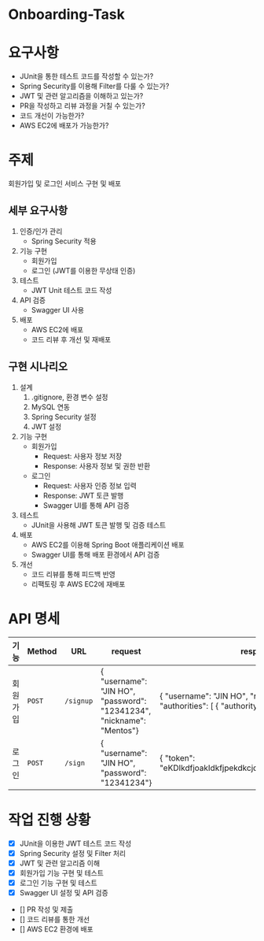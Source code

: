 # Onboarding-Task

# 요구사항

- JUnit을 통한 테스트 코드를 작성할 수 있는가?
- Spring Security를 이용해 Filter를 다룰 수 있는가?
- JWT 및 관련 알고리즘을 이해하고 있는가?
- PR을 작성하고 리뷰 과정을 거칠 수 있는가?
- 코드 개선이 가능한가?
- AWS EC2에 배포가 가능한가?

# 주제

회원가입 및 로그인 서비스 구현 및 배포

## 세부 요구사항

1. 인증/인가 관리
   - Spring Security 적용
2. 기능 구현
   - 회원가입
   - 로그인 (JWT를 이용한 무상태 인증)
3. 테스트
   - JWT Unit 테스트 코드 작성
4. API 검증
   - Swagger UI 사용
5. 배포
   - AWS EC2에 배포
   - 코드 리뷰 후 개선 및 재배포

## 구현 시나리오

1. 설계
   1. .gitignore, 환경 변수 설정
   2. MySQL 연동
   3. Spring Security 설정
   4. JWT 설정
2. 기능 구현
   - 회원가입
     - Request: 사용자 정보 저장
     - Response: 사용자 정보 및 권한 반환
   - 로그인
     - Request: 사용자 인증 정보 입력
     - Response: JWT 토큰 발행
     - Swagger UI를 통해 API 검증
3. 테스트
   - JUnit을 사용해 JWT 토큰 발행 및 검증 테스트
4. 배포
   - AWS EC2를 이용해 Spring Boot 애플리케이션 배포
   - Swagger UI를 통해 배포 환경에서 API 검증
5. 개선
   - 코드 리뷰를 통해 피드백 반영
   - 리팩토링 후 AWS EC2에 재배포


# API 명세

| 기능    | Method | URL       | request                                                               | response                                                                                                    |
|-------|--------|-----------|-----------------------------------------------------------------------|-------------------------------------------------------------------------------------------------------------|
| 회원 가입 | `POST` | `/signup` | {	"username": "JIN HO",	"password": "12341234",	"nickname": "Mentos"} | {	"username": "JIN HO",	"nickname": "Mentos",	"authorities": [			{					"authorityName": "ROLE_USER"			}	]	} |
| 로그인   | `POST` | `/sign`   | {	"username": "JIN HO",	"password": "12341234"}                       | {	"token": "eKDIkdfjoakIdkfjpekdkcjdkoIOdjOKJDFOlLDKFJKL",}                                                 |

# 작업 진행 상황
- [x] JUnit을 이용한 JWT 테스트 코드 작성
- [x] Spring Security 설정 및 Filter 처리
- [x] JWT 및 관련 알고리즘 이해
- [x] 회원가입 기능 구현 및 테스트
- [x] 로그인 기능 구현 및 테스트
- [x] Swagger UI 설정 및 API 검증
- [] PR 작성 및 제출
- [] 코드 리뷰를 통한 개선
- [] AWS EC2 환경에 배포

